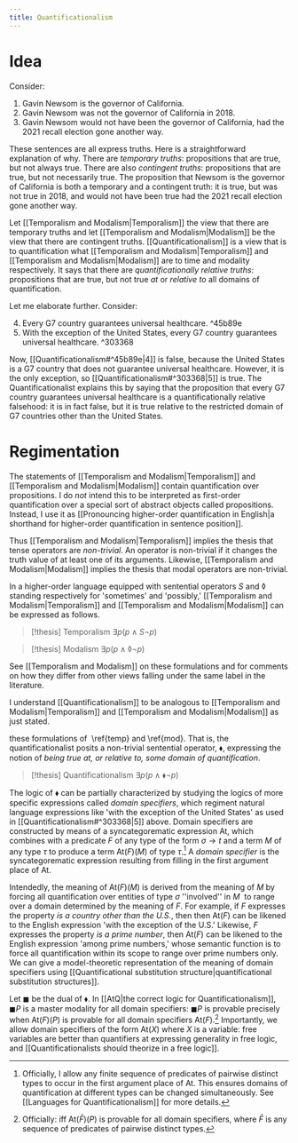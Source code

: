```yaml
---
title: Quantificationalism
---
```


# Idea

Consider:

1. Gavin Newsom is the governor of California. 
2. Gavin Newsom was not the governor of California in 2018.
3. Gavin Newsom would not have been the governor of California, had the 2021 recall election gone another way.

These sentences are all express truths. Here is a straightforward explanation of why. There are *temporary truths*: propositions that are true, but not always true. There are also *contingent truths*: propositions that are true, but not necessarily true. The proposition that Newsom is the governor of California is both a temporary and a contingent truth: it is true, but was not true in 2018, and would not have been true had the 2021 recall election gone another way.

Let [[Temporalism and Modalism|Temporalism]] the view that there are temporary truths and let [[Temporalism and Modalism|Modalism]] be the view that there are contingent truths. [[Quantificationalism]] is a view that is to quantification what [[Temporalism and Modalism|Temporalism]] and [[Temporalism and Modalism|Modalism]] are to time and modality respectively. It says that there are *quantificationally relative truths*: propositions that are true, but not true *at* or *relative to* all domains of quantification.


Let me elaborate further. Consider:

4. Every G7 country guarantees universal healthcare.  ^45b89e
5. With the exception of the United States, every G7 country guarantees universal healthcare.  ^303368

Now, [[Quantificationalism#^45b89e|4]] is false, because the United States is a G7 country that does not guarantee universal healthcare. However, it is the only exception, so [[Quantificationalism#^303368|5]] is true. The Quantificationalist explains this by saying that the proposition that every G7 country guarantees universal healthcare is a quantificationally relative falsehood: it is in fact false, but it is true relative to the restricted domain of G7 countries other than the United States.



# Regimentation

The statements of [[Temporalism and Modalism|Temporalism]] and [[Temporalism and Modalism|Modalism]] contain quantification over propositions. I do *not* intend this to be interpreted as first-order quantification over a special sort of abstract objects called propositions. Instead, I use it as [[Pronouncing higher-order quantification in English|a shorthand for higher-order quantification in sentence position]].

Thus [[Temporalism and Modalism|Temporalism]] implies the thesis that tense operators are *non-trivial*. An operator is non-trivial if it changes the truth value of at least one of its arguments. Likewise, [[Temporalism and Modalism|Modalism]] implies the thesis that modal operators are non-trivial.

In a higher-order language equipped with sentential operators $S$ and $\lozenge$ standing respectively for 'sometimes' and 'possibly,' [[Temporalism and Modalism|Temporalism]] and [[Temporalism and Modalism|Modalism]] can be expressed as follows. 

>[!thesis] Temporalism
>$\exists p (p\land S\neg p)$

>[!thesis] Modalism
>$\exists p (p\land \lozenge\neg p)$
  
See [[Temporalism and Modalism]] on these formulations and for comments on how they differ from other views falling under the same label in the literature. 


I understand [[Quantificationalism]] to be analogous to [[Temporalism and Modalism|Temporalism]] and [[Temporalism and Modalism|Modalism]] as just stated. 


these formulations of  \ref{temp} and \ref{mod}. That is, the quantificationalist posits a non-trivial sentential operator,  $\blacklozenge$, expressing the notion of *being true at, or relative to, some domain of quantification*.

>[!thesis] Quantificationalism
>$\exists p (p\land \blacklozenge\neg p)$


The logic of $\blacklozenge$ can be partially characterized by studying the logics of more specific expressions called *domain specifiers*, which regiment natural language expressions like 'with the exception of the United States' as used in [[Quantificationalism#^303368|5]] above. Domain specifiers are constructed by means of a syncategorematic expression  $\mathsf{At}$, which combines with a predicate $F$ of any type of the form $\sigma \to t$ and a term $M$ of any type $\tau$ to produce a term $\mathsf{At}(F)(M)$ of type $\tau$.[^1]  A *domain specifier* is the syncategorematic expression resulting from filling in the first argument place of $\mathsf{At}$. 

Intendedly, the meaning of $\mathsf{At}(F)(M)$ is derived from the meaning of $M$ by forcing all quantification over entities of type $\sigma$ ''involved'' in $M$  to range over a domain determined by the meaning of $F$. For example, if $F$ expresses the property *is a country other than the U.S.*, then then $\mathsf{At}(F)$ can be likened to the English expression 'with the exception of the U.S.' Likewise, $F$ expresses the property *is a prime number*, then $\mathsf{At}(F)$ can be likened to the English expression 'among prime numbers,' whose semantic function is to force all quantification within its scope to range over prime numbers only. We can give a model-theoretic representation of the meaning of domain specifiers using [[Quantificational substitution structure|quantificational substitution structures]]. 

Let $\blacksquare$ be the dual of $\blacklozenge$. In [[AtQ|the correct logic for Quantificationalism]], $\blacksquare P$ is a master modality for all domain specifiers: $\blacksquare P$ is provable precisely when $\mathsf{At}(F)(P)$ is provable for all domain specifiers $\mathsf{At}(F)$.[^2]  Importantly, we allow domain specifiers of the form $\mathsf{At}(X)$ where $X$ is a variable: free variables are better than quantifiers at expressing generality in free logic, and [[Quantificationalists should theorize in a free logic]].

  
[^1]: Officially, I allow any finite sequence of predicates of pairwise distinct types to occur in the first argument place of $\mathsf{At}$. This ensures domains of quantification at different types can be changed simultaneously. See [[Languages for Quantificationalism]] for more details.

[^2]: Officially: iff $\mathsf{At}(\bar F)(P)$ is provable for all domain specifiers, where $\bar F$ is any sequence of predicates of pairwise distinct types.



